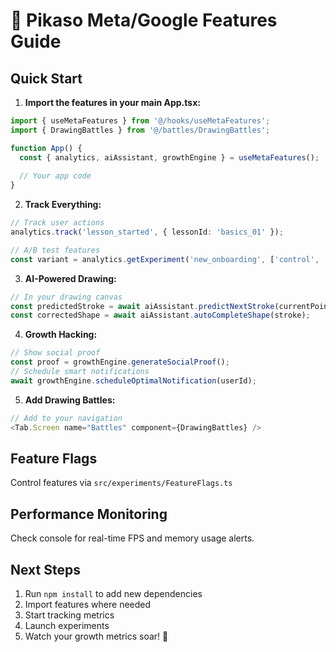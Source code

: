# 🚀 Pikaso Meta/Google Features Guide

## Quick Start

1. **Import the features in your main App.tsx:**
```typescript
import { useMetaFeatures } from '@/hooks/useMetaFeatures';
import { DrawingBattles } from '@/battles/DrawingBattles';

function App() {
  const { analytics, aiAssistant, growthEngine } = useMetaFeatures();
  
  // Your app code
}
```

2. **Track Everything:**
```typescript
// Track user actions
analytics.track('lesson_started', { lessonId: 'basics_01' });

// A/B test features
const variant = analytics.getExperiment('new_onboarding', ['control', 'fast']);
```

3. **AI-Powered Drawing:**
```typescript
// In your drawing canvas
const predictedStroke = await aiAssistant.predictNextStroke(currentPoints);
const correctedShape = await aiAssistant.autoCompleteShape(stroke);
```

4. **Growth Hacking:**
```typescript
// Show social proof
const proof = growthEngine.generateSocialProof();
// Schedule smart notifications
await growthEngine.scheduleOptimalNotification(userId);
```

5. **Add Drawing Battles:**
```typescript
// Add to your navigation
<Tab.Screen name="Battles" component={DrawingBattles} />
```

## Feature Flags

Control features via `src/experiments/FeatureFlags.ts`

## Performance Monitoring

Check console for real-time FPS and memory usage alerts.

## Next Steps

1. Run `npm install` to add new dependencies
2. Import features where needed
3. Start tracking metrics
4. Launch experiments
5. Watch your growth metrics soar! 🚀

